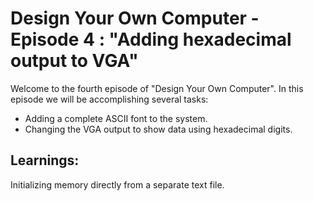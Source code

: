 # Design Your Own Computer - Episode 4 : "Adding hexadecimal output to VGA"

Welcome to the fourth episode of "Design Your Own Computer". In this
episode we will be accomplishing several tasks:
* Adding a complete ASCII font to the system.
* Changing the VGA output to show data using hexadecimal digits.

## Learnings:
Initializing memory directly from a separate text file.

